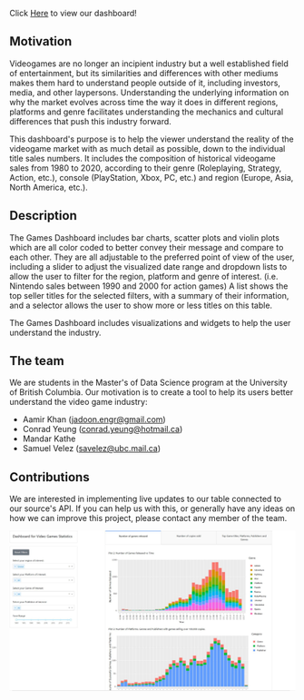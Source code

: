 Click [Here](https://game-dashboard-r.herokuapp.com/) to view our dashboard!

## Motivation
Videogames are no longer an incipient industry but a well established field of entertainment, but its similarities and differences with other mediums makes them hard to understand people outside of it, including investors, media, and other laypersons. Understanding the underlying information on why the market evolves across time the way it does in different regions, platforms and genre facilitates understanding the mechanics and cultural differences that push this industry forward.

This dashboard's purpose is to help the viewer understand the reality of the videogame market with as much detail as possible, down to the individual title sales numbers. It includes the composition of historical videogame sales from 1980 to 2020, according to their genre (Roleplaying, Strategy, Action, etc.), console (PlayStation, Xbox, PC, etc.) and region (Europe, Asia, North America, etc.).

## Description
The Games Dashboard includes bar charts, scatter plots and violin plots which are all color coded to better convey their message and compare to each other. They are all adjustable to the preferred point of view of the user, including a slider to adjust the visualized date range and dropdown lists to allow the user to filter for the region, platform and genre of interest. (i.e. Nintendo sales between 1990 and 2000 for action games) A list shows the top seller titles for the selected filters, with a summary of their information, and a selector allows the user to show more or less titles on this table.

The Games Dashboard includes visualizations and widgets to help the user understand the industry.

## The team
We are students in the Master's of Data Science program at the University of British Columbia. Our motivation is to create a tool to help its users better understand the video game industry:
* Aamir Khan (jadoon.engr@gmail.com)
* Conrad Yeung (conrad.yeung@hotmail.ca)
* Mandar Kathe
* Samuel Velez (savelez@ubc.mail.ca)

## Contributions
We are interested in implementing live updates to our table connected to our source's API. If you can help us with this, or generally have any ideas on how we can improve this project, please contact any member of the team.



![Sketch](doc/Screenshot.JPG)

